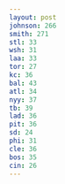 ```yaml
---
layout: post
johnson: 266
smith: 271
stl: 33
wsh: 31
laa: 33
tor: 27
kc: 36
bal: 43
atl: 34
nyy: 37
tb: 39
lad: 36
pit: 36
sd: 24
phi: 31
cle: 36
bos: 35
cin: 26
---
```

